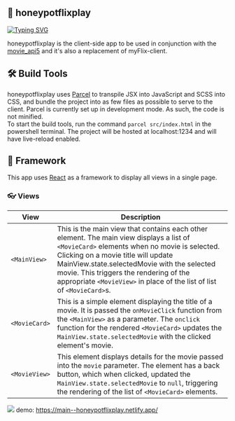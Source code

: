 ## 🎥 honeypotflixplay 


[![Typing SVG](https://readme-typing-svg.herokuapp.com?color=%23D546AB&lines=hello!;thank+you+for+visiting;honeypotflixplay+app+repo)](https://git.io/typing-svg)

honeypotflixplay is the client-side app to be used in conjunction with the [movie_api5](https://xurros.github.io/movie_api5/) and it's also a replacement of myFlix-client.

## 🛠️ Build Tools
honeypotflixplay uses [Parcel](https://parceljs.org/docs/) to transpile JSX into JavaScript and SCSS into CSS, and bundle the project into as few files as possible to serve to the client. Parcel is currently set up in development mode. As such, the code is not minified.  
To start the build tools, run the command `parcel src/index.html` in the powershell terminal. The project will be hosted at localhost:1234 and will have live-reload enabled.

## 🧩 Framework
This app uses [React](https://reactjs.org/docs/getting-started.html) as a framework to display all views in a single page.

### 👓 Views

| View | Description |
| --- | --- |
| `<MainView>` | This is the main view that contains each other element. The main view displays a list of `<MovieCard>` elements when no movie is selected. Clicking on a movie title will update MainView.state.selectedMovie with the selected movie. This triggers the rendering of the appropriate `<MovieView>` in place of the list of list of `<MovieCard>`s. |
| `<MovieCard>` | This is a simple element displaying the title of a movie. It is passed the `onMovieClick` function from the `<MainView>` as a parameter. The `onclick` function for the rendered `<MovieCard>` updates the `MainView.state.selectedMovie` with the clicked element's movie. |
| `<MovieView>` | This element displays details for the movie passed into the `movie` parameter. The element has a back button, which when clicked, updated the `MainView.state.selectedMovie` to `null`, triggering the rendering of the list of `<MovieCard>` elements. |


<img src="https://dribbble.com/shots/1940258-Animated-icon-camera?utm_source=Clipboard_Shot&utm_campaign=doretti-nicolas&utm_content=Animated%20icon%20%3A%20camera&utm_medium=Social_Share&utm_source=Clipboard_Shot&utm_campaign=doretti-nicolas&utm_content=Animated%20icon%20%3A%20camera&utm_medium=Social_Share" /> demo: https://main--honeypotflixplay.netlify.app/
